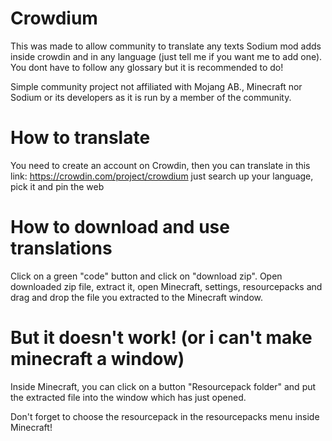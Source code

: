 # Crowdium
This was made to allow community to translate any texts Sodium mod adds inside crowdin and in any language (just tell me if you want me to add one). You dont have to follow any glossary but it is recommended to do!

Simple community project not affiliated with Mojang AB., Minecraft nor Sodium or its developers as it is run by a member of the community.

# How to translate
You need to create an account on Crowdin, then you can translate in this link: https://crowdin.com/project/crowdium
just search up your language, pick it and pin the web

# How to download and use translations
Click on a green "code" button and click on "download zip". Open downloaded zip file, extract it, open Minecraft, settings, resourcepacks and drag and drop the file you extracted to the Minecraft window.

# But it doesn't work! (or i can't make minecraft a window)
Inside Minecraft, you can click on a button "Resourcepack folder" and put the extracted file into the window which has just opened.

Don't forget to choose the resourcepack in the resourcepacks menu inside Minecraft!
